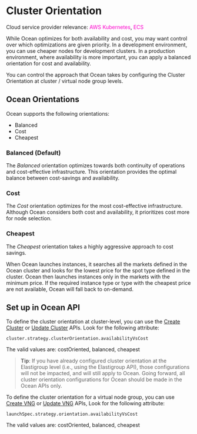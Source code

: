 # Cluster Orientation

Cloud service provider relevance: <font color="#FC01CC">AWS Kubernetes</font>, <font color="#FC01CC">ECS</font>    

While Ocean optimizes for both availability and cost, you may want control over which optimizations are given priority. In a development environment, you can use cheaper nodes for development clusters. In a production environment, where availability is more important, you can apply a balanced orientation for cost and availability.

You can control the approach that Ocean takes by configuring the Cluster Orientation at cluster / virtual node group levels.

## Ocean Orientations

Ocean supports the following orientations:
- Balanced
- Cost
- Cheapest

### Balanced (Default)

The *Balanced* orientation optimizes towards both continuity of operations and cost-effective infrastructure. This orientation provides the optimal balance between cost-savings and availability.

### Cost

The *Cost* orientation optimizes for the most cost-effective infrastructure. Although Ocean considers both cost and availability, it prioritizes cost more for node selection.   

### Cheapest

The *Cheapest* orientation takes a highly aggressive approach to cost savings.

When Ocean launches instances, it searches all the markets defined in the Ocean cluster and looks for the lowest price for the spot type defined in the cluster. Ocean then launches instances only in the markets with the minimum price. If the required instance type or type with the cheapest price are not available, Ocean will fall back to on-demand.

## Set up in Ocean API

To define the cluster orientation at cluster-level, you can use the [Create Cluster](https://docs.spot.io/api/#tag/Ocean-AWS/operation/OceanAWSClusterCreate) or [Update Cluster](https://docs.spot.io/api/#tag/Ocean-AWS/operation/OceanAWSClusterUpdate) APIs. Look for the following attribute:

```
cluster.strategy.clusterOrientation.availabilityVsCost
```

The valid values are: costOriented, balanced, cheapest

> **Tip**: If you have already configured cluster orientation at the Elastigroup level (i.e., using the Elastigroup API), those configurations will not be impacted, and will still apply to Ocean. Going forward, all cluster orientation configurations for Ocean should be made in the Ocean APIs only.

To define the cluster orientation for a virtual node group, you can use [Create VNG](https://docs.spot.io/api/#tag/Ocean-AWS/operation/OceanAWSLaunchSpecCreate) or [Update VNG](https://docs.spot.io/api/#tag/Ocean-AWS/operation/OceanAWSLaunchSpecUpdate) APIs, Look for the following attribute:

```
launchSpec.strategy.orientation.availabilityVsCost
```
The valid values are: costOriented, balanced, cheapest

